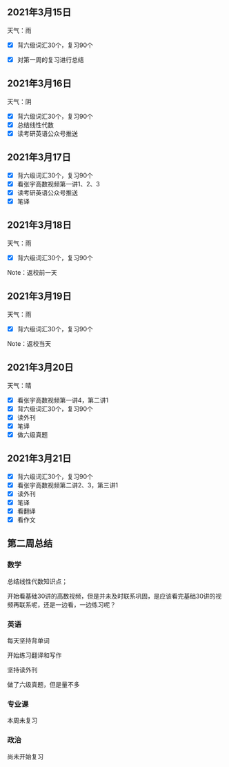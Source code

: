 ## 2021年3月15日

天气：雨

- [x] 背六级词汇30个，复习90个
- [x] 对第一周的复习进行总结


## 2021年3月16日

天气：阴

- [x] 背六级词汇30个，复习90个
- [x] 总结线性代数
- [x] 读考研英语公众号推送

## 2021年3月17日

- [x] 背六级词汇30个，复习90个
- [x] 看张宇高数视频第一讲1、2、3
- [x] 读考研英语公众号推送
- [x] 笔译

## 2021年3月18日

天气：雨

- [x] 背六级词汇30个，复习90个

Note：返校前一天

## 2021年3月19日

天气：雨

- [x] 背六级词汇30个，复习90个

Note：返校当天

## 2021年3月20日

天气：晴

- [x] 看张宇高数视频第一讲4，第二讲1
- [x] 背六级词汇30个，复习90个
- [x] 读外刊
- [x] 笔译
- [x] 做六级真题

## 2021年3月21日

- [x] 背六级词汇30个，复习90个
- [x] 看张宇高数视频第二讲2、3，第三讲1
- [x] 读外刊
- [x] 笔译
- [x] 看翻译
- [x] 看作文

## 第二周总结

### 数学

总结线性代数知识点；

开始看基础30讲的高数视频，但是并未及时联系巩固，是应该看完基础30讲的视频再联系呢，还是一边看，一边练习呢？

### 英语

每天坚持背单词

开始练习翻译和写作

坚持读外刊

做了六级真题，但是量不多

### 专业课

本周未复习

### 政治

尚未开始复习